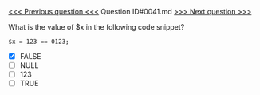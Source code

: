 [<<< Previous question <<<](0040.md)  Question ID#0041.md  [>>> Next question >>>](0042.md) 

What is the value of $x in the following code snippet?
```[object Object]
$x = 123 == 0123;
```

- [x] FALSE
- [ ] NULL
- [ ] 123
- [ ] TRUE

